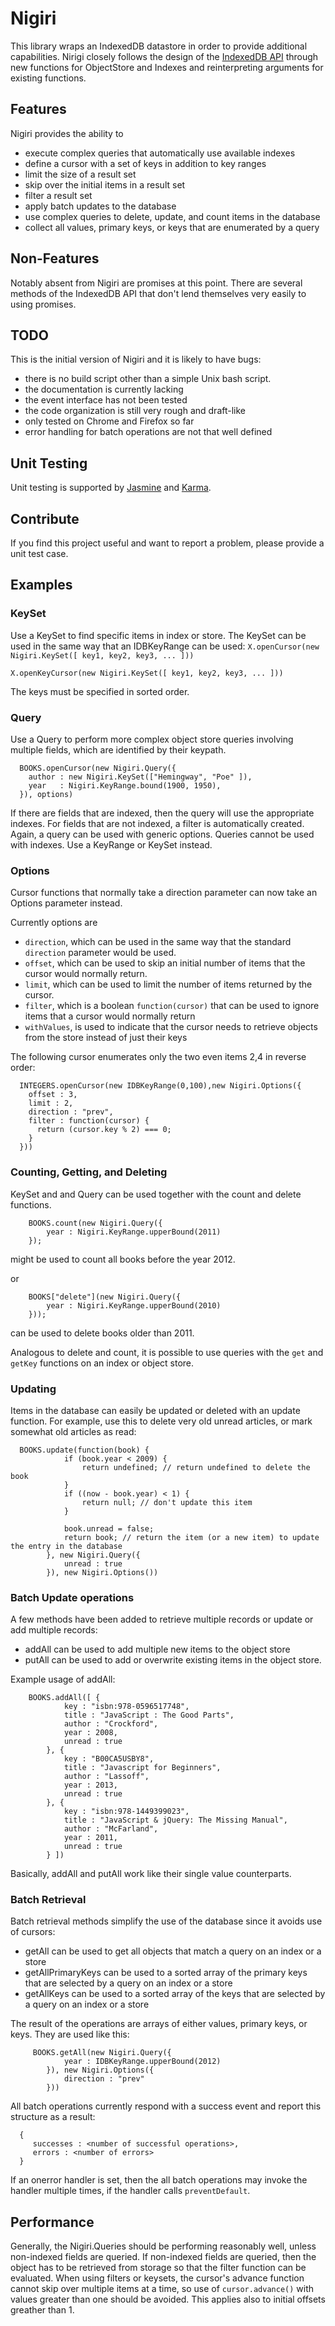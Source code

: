 Nigiri
======

This library wraps an IndexedDB datastore in order to provide additional capabilities.
Nirigi closely follows the design of the [IndexedDB API](http://www.w3.org/TR/IndexedDB/) through 
new functions for ObjectStore and Indexes and reinterpreting arguments for existing functions. 


Features
--------

Nigiri provides the ability to
* execute complex queries that automatically use available indexes
* define a cursor with a set of keys in addition to key ranges
* limit the size of a result set
* skip over the initial items in a result set
* filter a result set
* apply batch updates to the database
* use complex queries to delete, update, and count items in the database
* collect all values, primary keys, or keys that are enumerated by a query


Non-Features
------------

Notably absent from Nigiri are promises at this point. There are several methods of the IndexedDB API that don't lend 
themselves very easily to using promises.


TODO
----

This is the initial version of Nigiri and it is likely to have bugs:
* there is no build script other than a simple Unix bash script.
* the documentation is currently lacking
* the event interface has not been tested
* the code organization is still very rough and draft-like 
* only tested on Chrome and Firefox so far
* error handling for batch operations are not that well defined


Unit Testing
------------

Unit testing is supported by [Jasmine](http://pivotal.github.io/jasmine/)
and [Karma](http://karma-runner.github.io/0.10/index.html).


Contribute
----------

If you find this project useful and want to report a problem, please provide a unit test case.


Examples
--------

### KeySet

Use a KeySet to find specific items in index or store. The KeySet can be used in the same way that an IDBKeyRange 
can be used:
```X.openCursor(new Nigiri.KeySet([ key1, key2, key3, ... ]))```

```X.openKeyCursor(new Nigiri.KeySet([ key1, key2, key3, ... ]))```

The keys must be specified in sorted order.

### Query

Use a Query to perform more complex object store queries involving multiple fields, which are identified by their keypath. 

```
  BOOKS.openCursor(new Nigiri.Query({
    author : new Nigiri.KeySet(["Hemingway", "Poe" ]),
    year   : Nigiri.KeyRange.bound(1900, 1950),
  }), options)
```
 If there are fields that are indexed, then the query will use the appropriate indexes. For fields that are not indexed,
 a filter is automatically created. Again, a query can be used with generic options.
Queries cannot be used with indexes. Use a KeyRange or KeySet instead.

### Options

Cursor functions that normally take a direction parameter can now take an Options parameter instead.

Currently options are
* `direction`, which can be used in the same way that the standard `direction` parameter would be used.
* `offset`, which can be used to skip an initial number of items that the cursor would normally return.
* `limit`, which can be used to limit the number of items returned by the cursor.
* `filter`, which is a boolean `function(cursor)` that can be used to ignore items that a cursor would normally return
* `withValues`, is used to indicate that the cursor needs to retrieve objects from the store instead of just their keys

The following cursor enumerates only the two even items 2,4 in reverse order: 
```
  INTEGERS.openCursor(new IDBKeyRange(0,100),new Nigiri.Options({ 
    offset : 3,
    limit : 2,
    direction : "prev",
    filter : function(cursor) {
      return (cursor.key % 2) === 0;
    }
  }))
```
 
### Counting, Getting, and Deleting

KeySet and and Query can be used together with the count and delete functions.
```
	BOOKS.count(new Nigiri.Query({
		year : Nigiri.KeyRange.upperBound(2011)
	});
``` 
might be used to count all books before the year 2012.

or 
```
	BOOKS["delete"](new Nigiri.Query({
    	year : Nigiri.KeyRange.upperBound(2010)
	}));
``` 
can be used to delete books older than 2011.

Analogous to delete and count, it is possible to use queries with the `get` and `getKey` functions
on an index or object store.

### Updating

Items in the database can easily be updated or deleted with an update function. For example,
use this to delete very old unread articles, or mark somewhat old articles as read:
```
  BOOKS.update(function(book) {
            if (book.year < 2009) {
                return undefined; // return undefined to delete the book
            }
            if ((now - book.year) < 1) {
                return null; // don't update this item
            }

            book.unread = false;
            return book; // return the item (or a new item) to update the entry in the database
        }, new Nigiri.Query({
            unread : true
        }), new Nigiri.Options())
```

### Batch Update operations

A few methods have been added to retrieve multiple records or update or add multiple records:
* addAll can be used to add multiple new items to the object store
* putAll can be used to add or overwrite existing items in the object store.

Example usage of addAll:
```
	BOOKS.addAll([ {
            key : "isbn:978-0596517748",
            title : "JavaScript : The Good Parts",
            author : "Crockford",
            year : 2008,
            unread : true
        }, {
            key : "B00CA5USBY8",
            title : "Javascript for Beginners",
            author : "Lassoff",
            year : 2013,
            unread : true
        }, {
            key : "isbn:978-1449399023",
            title : "JavaScript & jQuery: The Missing Manual",
            author : "McFarland",
            year : 2011,
            unread : true
        } ])
```

Basically, addAll and putAll work like their single value counterparts.

### Batch Retrieval
Batch retrieval methods simplify the use of the database since it avoids use of cursors:
* getAll can be used to get all objects that match a query on an index or a store
* getAllPrimaryKeys can be used to a sorted array of the primary keys that are selected by a query on an index or a store
* getAllKeys can be used to a sorted array of the keys that are selected by a query  on an index or a store

The result of the operations are arrays of either values, primary keys, or keys. They are used like this:
```
	 BOOKS.getAll(new Nigiri.Query({
            year : IDBKeyRange.upperBound(2012)
        }), new Nigiri.Options({
            direction : "prev"
        }))
```

All batch operations currently respond with a success event and report this structure as a result:
```
  {
     successes : <number of successful operations>,
     errors : <number of errors>
  }
```

If an onerror handler is set, then the all batch operations may invoke the handler multiple times, if the handler
calls ```preventDefault```.
  

Performance
-----------

Generally, the Nigiri.Queries should be performing reasonably well, unless non-indexed fields are queried. If non-indexed fields are queried, 
then the object has to be retrieved from storage so that the filter function can be evaluated. When using filters or keysets, the 
cursor's advance function cannot skip over multiple items at a time, so use of `cursor.advance()` with values greater than one should be
avoided. This applies also to initial offsets greather than 1.
